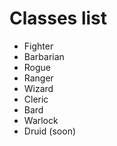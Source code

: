 # Classes list

- Fighter
- Barbarian
- Rogue
- Ranger
- Wizard
- Cleric
- Bard
- Warlock
- Druid (soon)
